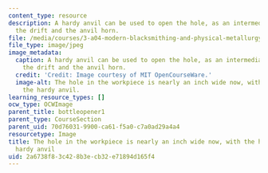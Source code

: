 ```yaml
---
content_type: resource
description: A hardy anvil can be used to open the hole, as an intermediate step between
  the drift and the anvil horn.
file: /media/courses/3-a04-modern-blacksmithing-and-physical-metallurgy-fall-2008/2a6738f83c428b3ecb32e71894d165f4_061.jpg
file_type: image/jpeg
image_metadata:
  caption: A hardy anvil can be used to open the hole, as an intermediate step between
    the drift and the anvil horn.
  credit: 'Credit: Image courtesy of MIT OpenCourseWare.'
  image-alt: The hole in the workpiece is nearly an inch wide now, with the help of
    the hardy anvil.
learning_resource_types: []
ocw_type: OCWImage
parent_title: bottleopener1
parent_type: CourseSection
parent_uid: 70d76031-9900-ca61-f5a0-c7a0ad29a4a4
resourcetype: Image
title: The hole in the workpiece is nearly an inch wide now, with the help of the
  hardy anvil
uid: 2a6738f8-3c42-8b3e-cb32-e71894d165f4
---
```

